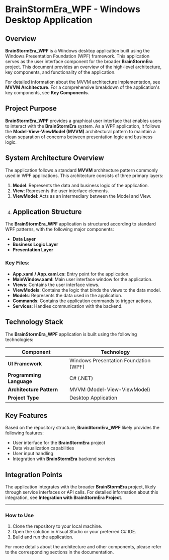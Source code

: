 # BrainStormEra_WPF - Windows Desktop Application

## Overview

**BrainStormEra_WPF** is a Windows desktop application built using the Windows Presentation Foundation (WPF) framework. This application serves as the user interface component for the broader **BrainStormEra** project. This document provides an overview of the high-level architecture, key components, and functionality of the application.

For detailed information about the MVVM architecture implementation, see **MVVM Architecture**. For a comprehensive breakdown of the application's key components, see **Key Components**.

## Project Purpose

**BrainStormEra_WPF** provides a graphical user interface that enables users to interact with the **BrainStormEra** system. As a WPF application, it follows the **Model-View-ViewModel (MVVM)** architectural pattern to maintain a clean separation of concerns between presentation logic and business logic.

## System Architecture Overview

The application follows a standard **MVVM** architecture pattern commonly used in WPF applications. This architecture consists of three primary layers:

1. **Model**: Represents the data and business logic of the application.
2. **View**: Represents the user interface elements.
3. **ViewModel**: Acts as an intermediary between the Model and View.
4. ## Application Structure

The **BrainStormEra_WPF** application is structured according to standard WPF patterns, with the following major components:

- **Data Layer**
- **Business Logic Layer**
- **Presentation Layer**

### Key Files:

- **App.xaml / App.xaml.cs**: Entry point for the application.
- **MainWindow.xaml**: Main user interface window for the application.
- **Views**: Contains the user interface views.
- **ViewModels**: Contains the logic that binds the views to the data model.
- **Models**: Represents the data used in the application.
- **Commands**: Contains the application commands to trigger actions.
- **Services**: Handles communication with the backend.

## Technology Stack

The **BrainStormEra_WPF** application is built using the following technologies:

| Component            | Technology                                  |
|----------------------|---------------------------------------------|
| **UI Framework**      | Windows Presentation Foundation (WPF)      |
| **Programming Language** | C# (.NET)                               |
| **Architecture Pattern** | MVVM (Model-View-ViewModel)             |
| **Project Type**      | Desktop Application                        |

## Key Features

Based on the repository structure, **BrainStormEra_WPF** likely provides the following features:

- User interface for the **BrainStormEra** project
- Data visualization capabilities
- User input handling
- Integration with **BrainStormEra** backend services

## Integration Points

The application integrates with the broader **BrainStormEra** project, likely through service interfaces or API calls. For detailed information about this integration, see **Integration with BrainStormEra Project**.

---

### How to Use

1. Clone the repository to your local machine.
2. Open the solution in Visual Studio or your preferred C# IDE.
3. Build and run the application.

For more details about the architecture and other components, please refer to the corresponding sections in the documentation.
